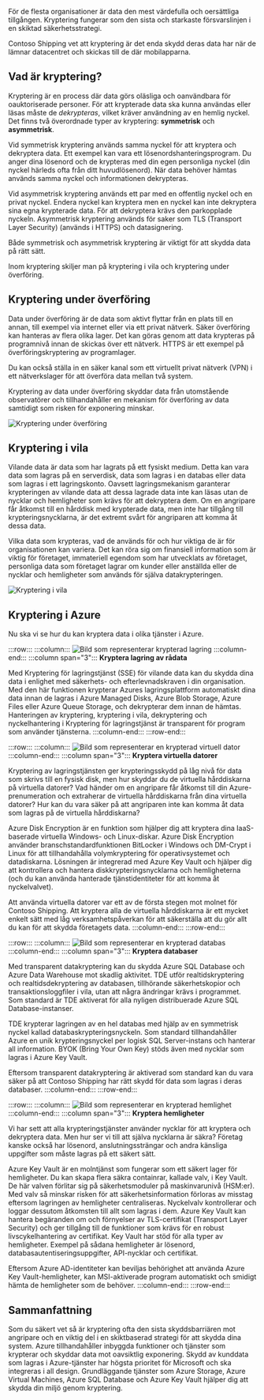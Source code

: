 För de flesta organisationer är data den mest värdefulla och oersättliga tillgången. Kryptering fungerar som den sista och starkaste försvarslinjen i en skiktad säkerhetsstrategi. 

Contoso Shipping vet att kryptering är det enda skydd deras data har när de lämnar datacentret och skickas till de där mobilapparna.

## <a name="what-is-encryption"></a>Vad är kryptering?

Kryptering är en process där data görs oläsliga och oanvändbara för oauktoriserade personer. För att krypterade data ska kunna användas eller läsas måste de *dekrypteras*, vilket kräver användning av en hemlig nyckel. Det finns två överordnade typer av kryptering: **symmetrisk** och **asymmetrisk**.

Vid symmetrisk kryptering används samma nyckel för att kryptera och dekryptera data. Ett exempel kan vara ett lösenordshanteringsprogram. Du anger dina lösenord och de krypteras med din egen personliga nyckel (din nyckel härleds ofta från ditt huvudlösenord). När data behöver hämtas används samma nyckel och informationen dekrypteras.

Vid asymmetrisk kryptering används ett par med en offentlig nyckel och en privat nyckel. Endera nyckel kan kryptera men en nyckel kan inte dekryptera sina egna krypterade data. För att dekryptera krävs den parkopplade nyckeln. Asymmetrisk kryptering används för saker som TLS (Transport Layer Security) (används i HTTPS) och datasignering.

Både symmetrisk och asymmetrisk kryptering är viktigt för att skydda data på rätt sätt. 

Inom kryptering skiljer man på kryptering i vila och kryptering under överföring.

## <a name="encryption-in-transit"></a>Kryptering under överföring

Data under överföring är de data som aktivt flyttar från en plats till en annan, till exempel via internet eller via ett privat nätverk. Säker överföring kan hanteras av flera olika lager. Det kan göras genom att data krypteras på programnivå innan de skickas över ett nätverk. HTTPS är ett exempel på överföringskryptering av programlager. 

Du kan också ställa in en säker kanal som ett virtuellt privat nätverk (VPN) i ett nätverkslager för att överföra data mellan två system. 

Kryptering av data under överföring skyddar data från utomstående observatörer och tillhandahåller en mekanism för överföring av data samtidigt som risken för exponering minskar. 

<!--TODO: replace with final media which was submitted for Design-for-security-in-azure -->
![Kryptering under överföring](../media/encryption-in-transit.png)


## <a name="encryption-at-rest"></a>Kryptering i vila

Vilande data är data som har lagrats på ett fysiskt medium. Detta kan vara data som lagras på en serverdisk, data som lagras i en databas eller data som lagras i ett lagringskonto. Oavsett lagringsmekanism garanterar krypteringen av vilande data att dessa lagrade data inte kan läsas utan de nycklar och hemligheter som krävs för att dekryptera dem. Om en angripare får åtkomst till en hårddisk med krypterade data, men inte har tillgång till krypteringsnycklarna, är det extremt svårt för angriparen att komma åt dessa data.

Vilka data som krypteras, vad de används för och hur viktiga de är för organisationen kan variera. Det kan röra sig om finansiell information som är viktig för företaget, immateriell egendom som har utvecklats av företaget, personliga data som företaget lagrar om kunder eller anställda eller de nycklar och hemligheter som används för själva datakrypteringen.

<!--TODO: replace with final media which was submitted for Design-for-security-in-azure -->
![Kryptering i vila](../media/encryption-at-rest.png)

## <a name="encryption-on-azure"></a>Kryptering i Azure

Nu ska vi se hur du kan kryptera data i olika tjänster i Azure.

:::row:::
  :::column:::
    ![Bild som representerar krypterad lagring](../media/4-encrypt-raw-storage.png)
  :::column-end:::
    :::column span="3"::: **Kryptera lagring av rådata**

Med Kryptering för lagringstjänst (SSE) för vilande data kan du skydda dina data i enlighet med säkerhets- och efterlevnadskraven i din organisation. Med den här funktionen krypterar Azures lagringsplattform automatiskt dina data innan de lagras i Azure Managed Disks, Azure Blob Storage, Azure Files eller Azure Queue Storage, och dekrypterar dem innan de hämtas. Hanteringen av kryptering, kryptering i vila, dekryptering och nyckelhantering i Kryptering för lagringstjänst är transparent för program som använder tjänsterna.
  :::column-end:::
:::row-end:::

:::row:::
  :::column:::
    ![Bild som representerar en krypterad virtuell dator](../media/4-encrypt-virtual-machines.png)
  :::column-end:::
    :::column span="3"::: **Kryptera virtuella datorer**

Kryptering av lagringstjänsten ger krypteringsskydd på låg nivå för data som skrivs till en fysisk disk, men hur skyddar du de virtuella hårddiskarna på virtuella datorer? Vad händer om en angripare får åtkomst till din Azure-prenumeration och extraherar de virtuella hårddiskarna från dina virtuella datorer? Hur kan du vara säker på att angriparen inte kan komma åt data som lagras på de virtuella hårddiskarna?

Azure Disk Encryption är en funktion som hjälper dig att kryptera dina IaaS-baserade virtuella Windows- och Linux-diskar. Azure Disk Encryption använder branschstandardfunktionen BitLocker i Windows och DM-Crypt i Linux för att tillhandahålla volymkryptering för operativsystemet och datadiskarna. Lösningen är integrerad med Azure Key Vault och hjälper dig att kontrollera och hantera diskkrypteringsnycklarna och hemligheterna (och du kan använda hanterade tjänstidentiteter för att komma åt nyckelvalvet).

Att använda virtuella datorer var ett av de första stegen mot molnet för Contoso Shipping. Att kryptera alla de virtuella hårddiskarna är ett mycket enkelt sätt med låg verksamhetspåverkan för att säkerställa att du gör allt du kan för att skydda företagets data.
  :::column-end:::
:::row-end:::

:::row:::
  :::column:::
    ![Bild som representerar en krypterad databas](../media/4-encrypt-databases.png)
  :::column-end:::
    :::column span="3"::: **Kryptera databaser**

Med transparent datakryptering kan du skydda Azure SQL Database och Azure Data Warehouse mot skadlig aktivitet. TDE utför realtidskryptering och realtidsdekryptering av databasen, tillhörande säkerhetskopior och transaktionsloggfiler i vila, utan att några ändringar krävs i programmet. Som standard är TDE aktiverat för alla nyligen distribuerade Azure SQL Database-instanser.

TDE krypterar lagringen av en hel databas med hjälp av en symmetrisk nyckel kallad databaskrypteringsnyckeln. Som standard tillhandahåller Azure en unik krypteringsnyckel per logisk SQL Server-instans och hanterar all information. BYOK (Bring Your Own Key) stöds även med nycklar som lagras i Azure Key Vault.

Eftersom transparent datakryptering är aktiverad som standard kan du vara säker på att Contoso Shipping har rätt skydd för data som lagras i deras databaser.
  :::column-end:::
:::row-end:::

:::row:::
  :::column:::
    ![Bild som representerar en krypterad hemlighet](../media/4-encrypt-secrets.png)
  :::column-end:::
    :::column span="3"::: **Kryptera hemligheter**

Vi har sett att alla krypteringstjänster använder nycklar för att kryptera och dekryptera data. Men hur ser vi till att själva nycklarna är säkra? Företag kanske också har lösenord, anslutningssträngar och andra känsliga uppgifter som måste lagras på ett säkert sätt.

Azure Key Vault är en molntjänst som fungerar som ett säkert lager för hemligheter. Du kan skapa flera säkra containrar, kallade valv, i Key Vault. De här valven förlitar sig på säkerhetsmoduler på maskinvarunivå (HSM:er). Med valv så minskar risken för att säkerhetsinformation förloras av misstag eftersom lagringen av hemligheter centraliseras. Nyckelvalv kontrollerar och loggar dessutom åtkomsten till allt som lagras i dem. Azure Key Vault kan hantera begäranden om och förnyelser av TLS-certifikat (Transport Layer Security) och ger tillgång till de funktioner som krävs för en robust livscykelhantering av certifikat. Key Vault har stöd för alla typer av hemligheter. Exempel på sådana hemligheter är lösenord, databasautentiseringsuppgifter, API-nycklar och certifikat.

Eftersom Azure AD-identiteter kan beviljas behörighet att använda Azure Key Vault-hemligheter, kan MSI-aktiverade program automatiskt och smidigt hämta de hemligheter som de behöver.
  :::column-end:::
:::row-end:::

## <a name="summary"></a>Sammanfattning

Som du säkert vet så är kryptering ofta den sista skyddsbarriären mot angripare och en viktig del i en skiktbaserad strategi för att skydda dina system. Azure tillhandahåller inbyggda funktioner och tjänster som krypterar och skyddar data mot oavsiktlig exponering. Skydd av kunddata som lagras i Azure-tjänster har högsta prioritet för Microsoft och ska integreras i all design. Grundläggande tjänster som Azure Storage, Azure Virtual Machines, Azure SQL Database och Azure Key Vault hjälper dig att skydda din miljö genom kryptering.